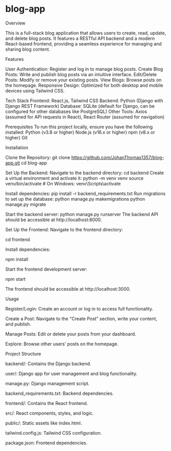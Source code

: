 # blog-app

Overview

This is a full-stack blog application that allows users to create, read, update, and delete blog posts. It features a RESTful API backend and a modern React-based frontend, providing a seamless experience for managing and sharing blog content.

Features

User Authentication: Register and log in to manage blog posts.
Create Blog Posts: Write and publish blog posts via an intuitive interface.
Edit/Delete Posts: Modify or remove your existing posts.
View Blogs: Browse posts on the homepage.
Responsive Design: Optimized for both desktop and mobile devices using Tailwind CSS.

Tech Stack
Frontend: React.js, Tailwind CSS
Backend: Python (Django with Django REST Framework)
Database: SQLite (default for Django, can be configured for other databases like PostgreSQL)
Other Tools: Axios (assumed for API requests in React), React Router (assumed for navigation)

Prerequisites
To run this project locally, ensure you have the following installed:
Python (v3.8 or higher)
Node.js (v16.x or higher)
npm (v8.x or higher)
Git

Installation

Clone the Repository:
git clone https://github.com/JohanThomas1357/blog-app.git
cd blog-app

Set Up the Backend:
Navigate to the backend directory:
cd backend
Create a virtual environment and activate it:
python -m venv venv
source venv/bin/activate  # On Windows: venv\Scripts\activate

Install dependencies:
pip install -r backend_requirements.txt
Run migrations to set up the database:
python manage.py makemigrations
python manage.py migrate

Start the backend server:
python manage.py runserver
The backend API should be accessible at http://localhost:8000.

Set Up the Frontend:
Navigate to the frontend directory:

cd frontend

Install dependencies:

npm install

Start the frontend development server:

npm start

The frontend should be accessible at http://localhost:3000.

Usage

Register/Login: Create an account or log in to access full functionality.

Create a Post: Navigate to the "Create Post" section, write your content, and publish.

Manage Posts: Edit or delete your posts from your dashboard.

Explore: Browse other users' posts on the homepage.


Project Structure

backend/: Contains the Django backend.

user/: Django app for user management and blog functionality.

manage.py: Django management script.

backend_requirements.txt: Backend dependencies.

frontend/: Contains the React frontend.

src/: React components, styles, and logic.

public/: Static assets like index.html.

tailwind.config.js: Tailwind CSS configuration.

package.json: Frontend dependencies.
